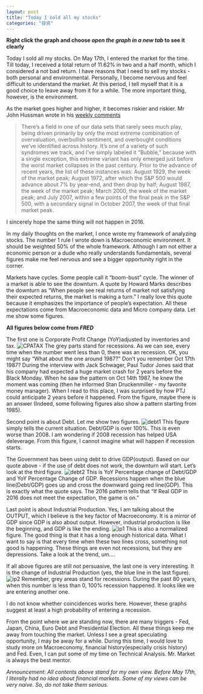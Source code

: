 ```yaml
---
layout: post
title: "Today I sold all my stocks"
categories: "投资"
---
```


**Right click the graph and choose _open the graph in a new tab_ to see it clearly**

Today I sold all my stocks. On May 17th, I entered the market for the time. Till today, I received a total return of 11.62% in two and a half month, which I considered a not bad return. I have reasons that I need to sell my stocks - both personal and environmental. Personally, I become nervous and feel difficult to understand the market. At this period, I tell myself that it is a good choice to leave away from it for a while. The more important thing, however, is the environment.

As the market goes higher and higher, it becomes riskier and riskier. Mr John Hussman wrote in his [weekly comments](http://www.hussmanfunds.com/wmc/wmc160725.htm)

> There’s a field in one of our data sets that rarely sees much play, being driven primarily by only the most extreme combination of overvaluation, overbullish sentiment, and overbought conditions we’ve identified across history. It’s one of a variety of such syndromes we track, and I’ve simply labeled it “Bubble,” because with a single exception, this extreme variant has only emerged just before the worst market collapses in the past century. Prior to the advance of recent years, the list of these instances was: August 1929, the week of the market peak; August 1972, after which the S&P 500 would advance about 7% by year-end, and then drop by half; August 1987, the week of the market peak; March 2000, the week of the market peak; and July 2007, within a few points of the final peak in the S&P 500, with a secondary signal in October 2007, the week of that final market peak.

I sincerely hope the same thing will not happen in 2016. 

In my daily thoughts on the market, I once wrote my framework of analyzing stocks. The number 1 rule I wrote down is Macroeconomic environment. It should be weighted 50% of the whole framework. Although I am not either a economic person or a dude who really understands fundamentals, several figures make me feel nervous and see a bigger opportunity right in the corner.

Markets have cycles. Some people call it “boom-bust” cycle. The winner of a market is able to see the downturn. A quote by Howard Marks describes the downturn as “When people see real returns of market not satisfying their expected returns, the market is making a turn.” I really love this quote because it emphasizes the importance of people’s expectation. All these expectations come from Macroeconomic data and Micro company data. Let me show some figures.

**All figures below come from _FRED_**

The first one is Corporate Profit Change (YoY)adjusted by inventories and tax. 
![CPATAX]({{site.url}}/assets/fedgraphs/fredgraph.png) 
The grey parts stand for recessions. As we can see, every time when the number went less than 0, there was an recession. OK, you might say “What about the one around 1987?” Don’t you remember Oct 17th 1987? During the interview with Jack Schwager,  Paul Tudor Jones said that his company had expected a huge market crash for 2 years before the Black Monday. When he saw the pattern on Oct 14th 1987, he knew the moment was coming (then he informed Stan Druckenmiller - my favorite money manager). When I read to this place, I was surprised by how PTJ could anticipate 2 years before it happened. From the figure, maybe there is an answer (Indeed, some following figures also show a pattern starting from 1985). 

Second point is about Debt. Let me show two figures.
![debt1]({{site.url}}/assets/fedgraphs/fredgraph-7.png)
This figure simply tells the current situation. Debt/GDP is over 100%. This is even worse than 2008. I am wondering if 2008 recession has helped USA deleverage. From this figure, I cannot imagine what will happen if recession starts.

The Government has been using debt to drive GDP(output). Based on our quote above - if the use of debt does not work, the downturn will start. Let’s look at the third figure.
![debt2]({{site.url}}/assets/fedgraphs/fredgraph-4.png)
This is YoY Percentage change of Debt/GDP and YoY Percentage Change of GDP. Recessions happen when the blue line(Debt/GDP) goes up and cross the downward going red line(GDP). This is exactly what the quote says. The 2016 pattern tells that “If Real GDP in 2016 does not meet the expectation, the game is on.”

Last point is about Industrial Production. Yes, I am talking about the OUTPUT, which I believe is the key factor of Macroeconomy. It is a mirror of GDP since GDP is also about output. However, industrial production is like the beginning, and GDP is like the ending.
![ip1]({{site.url}}/assets/fedgraphs/fredgraph-5.png)
This is also a normalized figure. The good thing is that it has a long enough historical data. What I want to say is that every time when these two lines cross, something not good is happening. These things are even not recessions, but they are depressions. Take a look at the trend, um….

If all above figures are still not persuasive, the last one is very interesting. It is the change of Industrial Production (yes, the blue line in the last figure).
![ip2]({{site.url}}/assets/fedgraphs/fredgraph-6.png)
Remember, grey areas stand for recessions. During the past 80 years, when this number is less than 0, 100% recession happened. It looks like we are entering another one. 

I do not know whether coincidences works here. However, these graphs suggest at least a high probability of entering a  recession.

From the point where we are standing now, there are many triggers - Fed, Japan, China, Euro Debt and Presidential Election. All these things keep me away from touching the market. Unless I see a great speculating opportunity, I may be away for a while. During this time, I would love to study more on Macroeconomy, financial history(especially crisis history) and Fed. Even, I can put some of my time on Technical Analysis. Mr. Market is always the best mentor.

_Announcement: All contents above stand for my own view. Before May 17th, I literally had no idea about financial markets. Some of my views can be very naive. So, do not take them serious._
